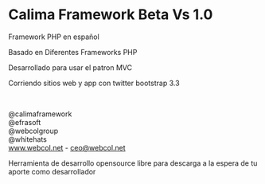 Calima Framework  Beta Vs 1.0
======

Framework PHP en español

Basado en Diferentes Frameworks PHP

Desarrollado para usar el patron MVC

Corriendo sitios web y app con twitter bootstrap 3.3

<br>

@calimaframework<br> @efrasoft<br> @webcolgroup<br> @whitehats<br>
www.webcol.net - ceo@webcol.net<br>

Herramienta de desarrollo opensource libre para descarga a la espera de tu aporte como desarrollador 
